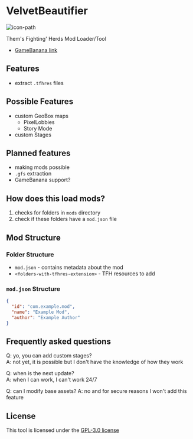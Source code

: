 # VelvetBeautifier

![icon-path]

Them's Fighting' Herds Mod Loader/Tool

- [GameBanana link][gamebanana-link]

## Features

- extract `.tfhres` files

## Possible Features

- custom GeoBox maps
  - PixelLobbies
  - Story Mode
- custom Stages

## Planned features

- making mods possible
- `.gfs` extraction
- GameBanana support?

## How does this load mods?

1. checks for folders in `mods` directory
2. check if these folders have a `mod.json` file

## Mod Structure

### Folder Structure

- `mod.json` - contains metadata about the mod
- `<folders-with-tfhres-extension>` - TFH resources to add

### `mod.json` Structure

```json
{
  "id": "com.example.mod",
  "name": "Example Mod",
  "author": "Example Author"
}
```

## Frequently asked questions

Q: yo, you can add custom stages?  
A: not yet, it is possible but I don't have the knowledge of how they work  

Q: when is the next update?  
A: when I can work, I can't work 24/7  

Q: can I modify base assets?
A: no and for secure reasons I won't add this feature

## License

This tool is licensed under the [GPL-3.0 license][license-path]

[license-path]: ./LICENSE
[icon-path]: ./icon_small.ico
[gamebanana-link]: https://gamebanana.com/tools/15674
